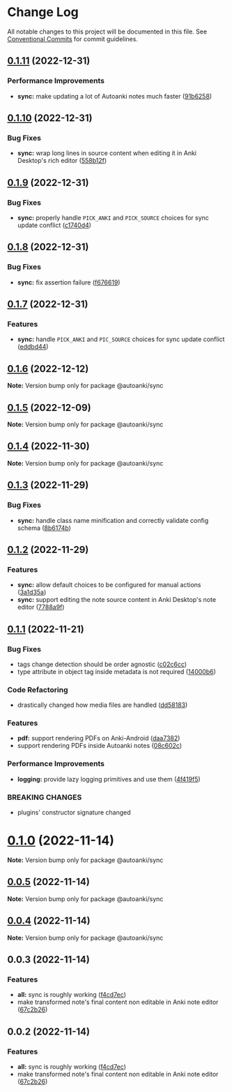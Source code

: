 # Change Log

All notable changes to this project will be documented in this file.
See [Conventional Commits](https://conventionalcommits.org) for commit guidelines.

## [0.1.11](https://github.com/chenlijun99/autoanki/compare/@autoanki/sync@0.1.10...@autoanki/sync@0.1.11) (2022-12-31)

### Performance Improvements

- **sync:** make updating a lot of Autoanki notes much faster ([91b6258](https://github.com/chenlijun99/autoanki/commit/91b62587c227d4418bdd77ae3e6f1eb2c1c4f30e))

## [0.1.10](https://github.com/chenlijun99/autoanki/compare/@autoanki/sync@0.1.9...@autoanki/sync@0.1.10) (2022-12-31)

### Bug Fixes

- **sync:** wrap long lines in source content when editing it in Anki Desktop's rich editor ([558b12f](https://github.com/chenlijun99/autoanki/commit/558b12fea6fe5a3a1466e231cf7eaede78420bb0))

## [0.1.9](https://github.com/chenlijun99/autoanki/compare/@autoanki/sync@0.1.8...@autoanki/sync@0.1.9) (2022-12-31)

### Bug Fixes

- **sync:** properly handle `PICK_ANKI` and `PICK_SOURCE` choices for sync update conflict ([c1740d4](https://github.com/chenlijun99/autoanki/commit/c1740d4c142a85f1e03a837c8a5abf27b6184b1c))

## [0.1.8](https://github.com/chenlijun99/autoanki/compare/@autoanki/sync@0.1.7...@autoanki/sync@0.1.8) (2022-12-31)

### Bug Fixes

- **sync:** fix assertion failure ([f676619](https://github.com/chenlijun99/autoanki/commit/f67661944fb288ce88303733fa8ddd964603a4eb))

## [0.1.7](https://github.com/chenlijun99/autoanki/compare/@autoanki/sync@0.1.6...@autoanki/sync@0.1.7) (2022-12-31)

### Features

- **sync:** handle `PICK_ANKI` and `PIC_SOURCE` choices for sync update conflict ([eddbd44](https://github.com/chenlijun99/autoanki/commit/eddbd446baed3f02456e62d66ac42b1dd5cc7425))

## [0.1.6](https://github.com/chenlijun99/autoanki/compare/@autoanki/sync@0.1.5...@autoanki/sync@0.1.6) (2022-12-12)

**Note:** Version bump only for package @autoanki/sync

## [0.1.5](https://github.com/chenlijun99/autoanki/compare/@autoanki/sync@0.1.4...@autoanki/sync@0.1.5) (2022-12-09)

**Note:** Version bump only for package @autoanki/sync

## [0.1.4](https://github.com/chenlijun99/autoanki/compare/@autoanki/sync@0.1.3...@autoanki/sync@0.1.4) (2022-11-30)

**Note:** Version bump only for package @autoanki/sync

## [0.1.3](https://github.com/chenlijun99/autoanki/compare/@autoanki/sync@0.1.2...@autoanki/sync@0.1.3) (2022-11-29)

### Bug Fixes

- **sync:** handle class name minification and correctly validate config schema ([8b6174b](https://github.com/chenlijun99/autoanki/commit/8b6174b31b2321bc97653b09fd326ebade0189ee))

## [0.1.2](https://github.com/chenlijun99/autoanki/compare/@autoanki/sync@0.1.1...@autoanki/sync@0.1.2) (2022-11-29)

### Features

- **sync:** allow default choices to be configured for manual actions ([3a1d35a](https://github.com/chenlijun99/autoanki/commit/3a1d35ab5c0bdb05c96eaa940b16e295e7ffefab))
- **sync:** support editing the note source content in Anki Desktop's note editor ([7788a9f](https://github.com/chenlijun99/autoanki/commit/7788a9f6c7c9682634d522f7dd9d6df8db0ccf0a))

## [0.1.1](https://github.com/chenlijun99/autoanki/compare/@autoanki/sync@0.1.0...@autoanki/sync@0.1.1) (2022-11-21)

### Bug Fixes

- tags change detection should be order agnostic ([c02c6cc](https://github.com/chenlijun99/autoanki/commit/c02c6cc5259770689da0f69056cc8773aa3049ca))
- type attribute in object tag inside metadata is not required ([14000b6](https://github.com/chenlijun99/autoanki/commit/14000b6d0c7c3eb94a407511bc7ff0bd320eb2e0))

### Code Refactoring

- drastically changed how media files are handled ([dd58183](https://github.com/chenlijun99/autoanki/commit/dd5818332064f3c5c4c062bd0178110929004b42))

### Features

- **pdf:** support rendering PDFs on Anki-Android ([daa7382](https://github.com/chenlijun99/autoanki/commit/daa7382b7f620d06ac09cdceaf2aa7520e74454e))
- support rendering PDFs inside Autoanki notes ([08c602c](https://github.com/chenlijun99/autoanki/commit/08c602cb836c647c3b2b47daeea84e4a89c73674))

### Performance Improvements

- **logging:** provide lazy logging primitives and use them ([4f419f5](https://github.com/chenlijun99/autoanki/commit/4f419f55ddd301839a7dfefae54f81e4b429ce68))

### BREAKING CHANGES

- plugins' constructor signature changed

# [0.1.0](https://github.com/chenlijun99/autoanki/compare/@autoanki/sync@0.0.3...@autoanki/sync@0.1.0) (2022-11-14)

**Note:** Version bump only for package @autoanki/sync

## [0.0.5](https://github.com/chenlijun99/autoanki/compare/@autoanki/sync@0.0.3...@autoanki/sync@0.0.5) (2022-11-14)

**Note:** Version bump only for package @autoanki/sync

## [0.0.4](https://github.com/chenlijun99/autoanki/compare/@autoanki/sync@0.0.3...@autoanki/sync@0.0.4) (2022-11-14)

**Note:** Version bump only for package @autoanki/sync

## 0.0.3 (2022-11-14)

### Features

- **all:** sync is roughly working ([f4cd7ec](https://github.com/chenlijun99/autoanki/commit/f4cd7ec4b4a36e5ef936612b913e7aef77308ef9))
- make transformed note's final content non editable in Anki note editor ([67c2b26](https://github.com/chenlijun99/autoanki/commit/67c2b263872fea1ce9dcbce94115d8655be6118a))

## 0.0.2 (2022-11-14)

### Features

- **all:** sync is roughly working ([f4cd7ec](https://github.com/chenlijun99/autoanki/commit/f4cd7ec4b4a36e5ef936612b913e7aef77308ef9))
- make transformed note's final content non editable in Anki note editor ([67c2b26](https://github.com/chenlijun99/autoanki/commit/67c2b263872fea1ce9dcbce94115d8655be6118a))
